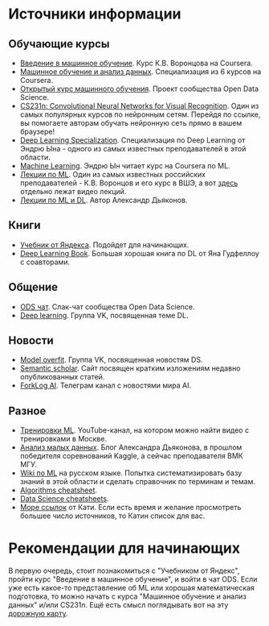 # Источники информации

## Обучающие курсы

* [Введение в машинное обучение](https://www.coursera.org/learn/vvedenie-mashinnoe-obuchenie). Курс К.В. Воронцова на Coursera.
* [Машинное обучение и анализ данных](https://ru.coursera.org/specializations/machine-learning-data-analysis). Специализация из 6 курсов на Coursera.
* [Открытый курс машинного обучения](https://habrahabr.ru/company/ods/blog/322626/). Проект сообщества Open Data Science.
* [CS231n: Convolutional Neural Networks for Visual Recognition](http://cs231n.stanford.edu/). Один из самых популярных курсов по нейронным сетям. Перейдя по ссылке, вы помогаете авторам обучать нейронную сеть прямо в вашем браузере!
* [Deep Learning Specialization](https://www.coursera.org/specializations/deep-learning). Специализация по Deep Learning от Эндрю Ына - одного из самых известных преподавателей в этой области.
* [Machine Learning](https://ru.coursera.org/learn/machine-learning). Эндрю Ын читает курс на Coursera по ML.
* [Лекции по ML](http://www.machinelearning.ru/wiki/index.php?title=%D0%9C%D0%B0%D1%88%D0%B8%D0%BD%D0%BD%D0%BE%D0%B5_%D0%BE%D0%B1%D1%83%D1%87%D0%B5%D0%BD%D0%B8%D0%B5_%28%D0%BA%D1%83%D1%80%D1%81_%D0%BB%D0%B5%D0%BA%D1%86%D0%B8%D0%B9%2C_%D0%9A.%D0%92.%D0%92%D0%BE%D1%80%D0%BE%D0%BD%D1%86%D0%BE%D0%B2%29). Один из самых известных российских преподавателей - К.В. Воронцов и его курс в ВШЭ, а вот [здесь](https://yadi.sk/d/V9p7E6uAFjHcD) отдельно лежат видео лекций.
* [Лекции по ML и DL](https://alexanderdyakonov.wordpress.com/courses/). Автор Александр Дьяконов.

## Книги
* [Учебник от Яндекса](https://ml-handbook.ru/). Подойдет для начинающих.
* [Deep Learning Book](https://www.deeplearningbook.org/). Большая хорошая книга по DL от Яна Гудфеллоу с соавторами.

## Общение
* [ODS чат](https://opendatascience.slack.com/). Слак-чат сообщества Open Data Science.
* [Deep learning](https://vk.com/deeplearning). Группа VK, посвященная теме DL.

## Новости
* [Model overfit](https://vk.com/modeloverfit).
 Группа VK, посвященная новостям DS.
* [Semantic scholar](https://www.semanticscholar.org/). Сайт посвящен кратким изложениям недавно опубликованных статей.
* [ForkLog AI](https://t.me/forklogAI). Телеграм канал с новостями мира AI.

## Разное
* [Тренировки ML](https://www.youtube.com/channel/UCeq6ZIlvC9SVsfhfKnSvM9w). YouTube-канал, на котором можно найти видео с тренировками в Москве.
* [Анализ малых данных](https://alexanderdyakonov.wordpress.com/). Блог Александра Дьяконова, в прошлом победителя соревнований Kaggle, а сейчас преподавателя ВМК МГУ.
* [Wiki по ML](http://www.machinelearning.ru/) на русском языке. Попытка систематизировать базу знаний в этой области и сделать справочник по терминам и темам.
* [Algorithms cheatsheet](http://scikit-learn.org/stable/tutorial/machine_learning_map/).
* [Data Science cheatsheets](https://startupsventurecapital.com/essential-cheat-sheets-for-machine-learning-and-deep-learning-researchers-efb6a8ebd2e5).
* [Море ссылок](https://github.com/demidovakatya/vvedenie-mashinnoe-obuchenie) от Кати. Если есть время и желание просмотреть большее число источников, то Катин список для вас.

# Рекомендации для начинающих

В первую очередь, стоит познакомиться с "Учебником от Яндекс", пройти курс "Введение в машинное обучение", и войти в чат ODS. Если уже есть какое-то представление об ML или хорошая математическая подготовка, то можно начать с курса "Машинное обучение и анализ данных" и/или CS231n. Ещё есть смысл поглядывать вот на эту [дорожную карту](http://nirvacana.com/thoughts/wp-content/uploads/2018/01/RoadToDataScientist1.png).




